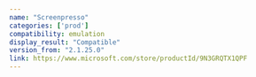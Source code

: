 ```yaml
---
name: "Screenpresso"
categories: ['prod']
compatibility: emulation
display_result: "Compatible"
version_from: "2.1.25.0"
link: https://www.microsoft.com/store/productId/9N3GRQTX1QPF
---
```

